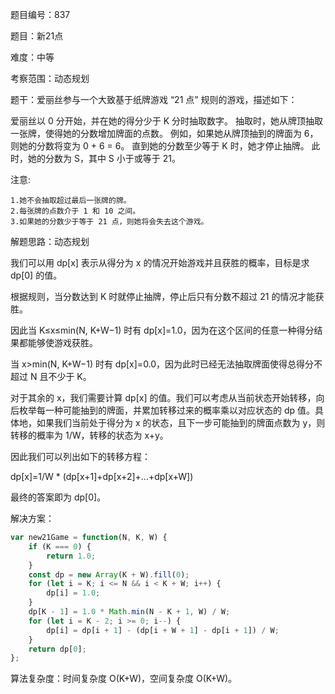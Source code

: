 题目编号：837

题目：新21点

难度：中等

考察范围：动态规划

题干：爱丽丝参与一个大致基于纸牌游戏 “21 点” 规则的游戏，描述如下：

爱丽丝以 0 分开始，并在她的得分少于 K 分时抽取数字。 抽取时，她从牌顶抽取一张牌，使得她的分数增加牌面的点数。 例如，如果她从牌顶抽到的牌面为 6，则她的分数将变为 0 + 6 = 6。 直到她的分数至少等于 K 时，她才停止抽牌。 此时，她的分数为 S，其中 S 小于或等于 21。

注意:

    1.她不会抽取超过最后一张牌的牌。
    2.每张牌的点数介于 1 和 10 之间。
    3.如果她的分数少于等于 21 点，则她将会失去这个游戏。

解题思路：动态规划

我们可以用 dp[x] 表示从得分为 x 的情况开始游戏并且获胜的概率，目标是求 dp[0] 的值。

根据规则，当分数达到 K 时就停止抽牌，停止后只有分数不超过 21 的情况才能获胜。

因此当 K≤x≤min(N, K+W−1) 时有 dp[x]=1.0，因为在这个区间的任意一种得分结果都能够使游戏获胜。

当 x>min(N, K+W−1) 时有 dp[x]=0.0，因为此时已经无法抽取牌面使得总得分不超过 N 且不少于 K。

对于其余的 x，我们需要计算 dp[x] 的值。我们可以考虑从当前状态开始转移，向后枚举每一种可能抽到的牌面，并累加转移过来的概率乘以对应状态的 dp 值。具体地，如果我们当前处于得分为 x 的状态，且下一步可能抽到的牌面点数为 y，则转移的概率为 1/W，转移的状态为 x+y。

因此我们可以列出如下的转移方程：

dp[x]=1/W * (dp[x+1]+dp[x+2]+...+dp[x+W])

最终的答案即为 dp[0]。

解决方案：

```javascript
var new21Game = function(N, K, W) {
    if (K === 0) {
        return 1.0;
    }
    const dp = new Array(K + W).fill(0);
    for (let i = K; i <= N && i < K + W; i++) {
        dp[i] = 1.0;
    }
    dp[K - 1] = 1.0 * Math.min(N - K + 1, W) / W;
    for (let i = K - 2; i >= 0; i--) {
        dp[i] = dp[i + 1] - (dp[i + W + 1] - dp[i + 1]) / W;
    }
    return dp[0];
};
```

算法复杂度：时间复杂度 O(K+W)，空间复杂度 O(K+W)。